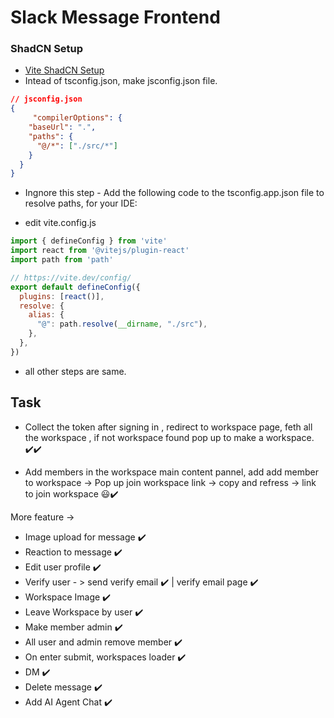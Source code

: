 # Slack Message Frontend

### ShadCN Setup
- [Vite ShadCN Setup](https://ui.shadcn.com/docs/installation/vite)
- Intead of tsconfig.json, make jsconfig.json file.
```json
// jsconfig.json
{ 
     "compilerOptions": {
    "baseUrl": ".",
    "paths": {
      "@/*": ["./src/*"]
    }
  }
}
```
- Ingnore this step - Add the following code to the tsconfig.app.json file to resolve paths, for your IDE:

- edit vite.config.js
```js
import { defineConfig } from 'vite'
import react from '@vitejs/plugin-react'
import path from 'path'

// https://vite.dev/config/
export default defineConfig({
  plugins: [react()],
  resolve: {
    alias: {
      "@": path.resolve(__dirname, "./src"),
    },
  },
})
```
- all other steps are same.

## Task
- Collect the token after signing in , redirect to workspace page, feth all the workspace , if not workspace found pop up to make a workspace. ✔️✔️

- Add members in the workspace main content pannel, add add member to workspace -> Pop up join workspace link -> copy and refress ->  link to join workspace 😃✔️


More feature -> 
- Image upload for message ✔️
- Reaction to message ✔️
- Edit user profile ✔️
- Verify user - > send verify email ✔️ | verify email page ✔️
- Workspace Image ✔️
- Leave Workspace by user ✔️
- Make member admin ✔️
- All user and admin remove member ✔️
- On enter submit, workspaces loader ✔️
- DM ✔️
- Delete message ✔️ 
- Add AI Agent Chat ✔️